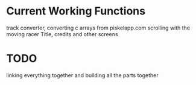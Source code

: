 # Current Working Functions
track converter, converting c arrays from piskelapp.com
scrolling with the moving racer
Title, credits and other screens

# TODO
linking everything together and building all the parts together